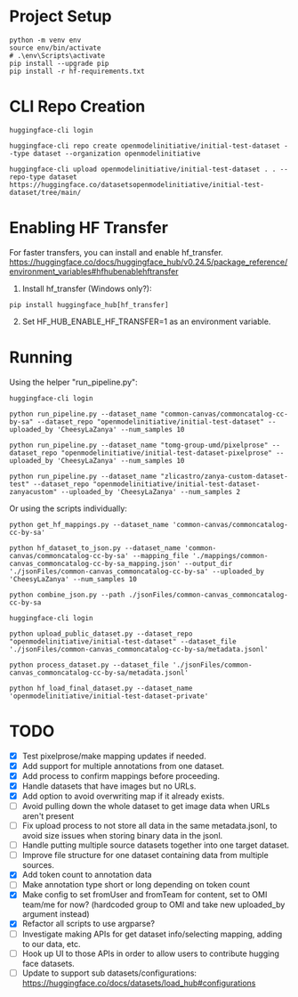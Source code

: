 # Project Setup
```shell
python -m venv env
source env/bin/activate
# .\env\Scripts\activate
pip install --upgrade pip
pip install -r hf-requirements.txt
```

# CLI Repo Creation
```shell
huggingface-cli login

huggingface-cli repo create openmodelinitiative/initial-test-dataset --type dataset --organization openmodelinitiative

huggingface-cli upload openmodelinitiative/initial-test-dataset . . --repo-type dataset https://huggingface.co/datasetsopenmodelinitiative/initial-test-dataset/tree/main/
```

# Enabling HF Transfer

For faster transfers, you can install and enable hf_transfer.
https://huggingface.co/docs/huggingface_hub/v0.24.5/package_reference/environment_variables#hfhubenablehftransfer

1. Install hf_transfer (Windows only?):
```shell
pip install huggingface_hub[hf_transfer]
```
2. Set HF_HUB_ENABLE_HF_TRANSFER=1 as an environment variable.

# Running

Using the helper "run_pipeline.py":
```shell
huggingface-cli login

python run_pipeline.py --dataset_name "common-canvas/commoncatalog-cc-by-sa" --dataset_repo "openmodelinitiative/initial-test-dataset" --uploaded_by 'CheesyLaZanya' --num_samples 10

python run_pipeline.py --dataset_name "tomg-group-umd/pixelprose" --dataset_repo "openmodelinitiative/initial-test-dataset-pixelprose" --uploaded_by 'CheesyLaZanya' --num_samples 10

python run_pipeline.py --dataset_name "zlicastro/zanya-custom-dataset-test" --dataset_repo "openmodelinitiative/initial-test-dataset-zanyacustom" --uploaded_by 'CheesyLaZanya' --num_samples 2

```

Or using the scripts individually:

```shell
python get_hf_mappings.py --dataset_name 'common-canvas/commoncatalog-cc-by-sa'

python hf_dataset_to_json.py --dataset_name 'common-canvas/commoncatalog-cc-by-sa' --mapping_file './mappings/common-canvas_commoncatalog-cc-by-sa_mapping.json' --output_dir './jsonFiles/common-canvas_commoncatalog-cc-by-sa' --uploaded_by 'CheesyLaZanya' --num_samples 10

python combine_json.py --path ./jsonFiles/common-canvas_commoncatalog-cc-by-sa

huggingface-cli login

python upload_public_dataset.py --dataset_repo "openmodelinitiative/initial-test-dataset" --dataset_file './jsonFiles/common-canvas_commoncatalog-cc-by-sa/metadata.jsonl'

python process_dataset.py --dataset_file './jsonFiles/common-canvas_commoncatalog-cc-by-sa/metadata.jsonl'

python hf_load_final_dataset.py --dataset_name 'openmodelinitiative/initial-test-dataset-private'
```

# TODO
- [x] Test pixelprose/make mapping updates if needed.
- [x] Add support for multiple annotations from one dataset.
- [x] Add process to confirm mappings before proceeding.
- [x] Handle datasets that have images but no URLs.
- [x] Add option to avoid overwriting map if it already exists.
- [ ] Avoid pulling down the whole dataset to get image data when URLs aren't present
- [ ] Fix upload process to not store all data in the same metadata.jsonl, to avoid size issues when storing binary data in the jsonl.
- [ ] Handle putting multiple source datasets together into one target dataset.
- [ ] Improve file structure for one dataset containing data from multiple sources.
- [x] Add token count to annotation data
- [ ] Make annotation type short or long depending on token count
- [x] Make config to set fromUser and fromTeam for content, set to OMI team/me for now? (hardcoded group to OMI and take new uploaded_by argument instead)
- [x] Refactor all scripts to use argparse?
- [ ] Investigate making APIs for get dataset info/selecting mapping, adding to our data, etc.
- [ ] Hook up UI to those APIs in order to allow users to contribute hugging face datasets.
- [ ] Update to support sub datasets/configurations: https://huggingface.co/docs/datasets/load_hub#configurations
